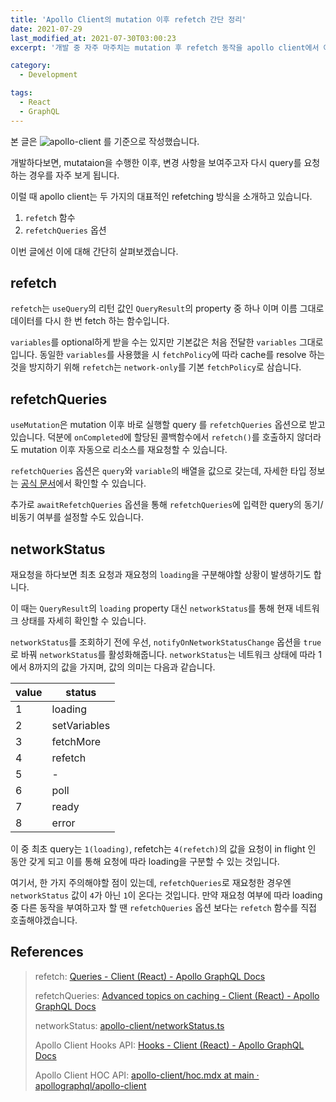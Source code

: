 ```yaml
---
title: 'Apollo Client의 mutation 이후 refetch 간단 정리'
date: 2021-07-29
last_modified_at: 2021-07-30T03:00:23
excerpt: '개발 중 자주 마주치는 mutation 후 refetch 동작을 apollo client에서 어떤 식으로 제공하고 있는지 간단하게 알아보겠습니다.'

category:
  - Development

tags:
  - React
  - GraphQL
---
```


본 글은 ![apollo-client](http://img.shields.io/static/v1?label=@apollo/client&message=3.3.11&logo=apollographql&style=flat&color=311C87) 를 기준으로 작성했습니다.

개발하다보면, mutataion을 수행한 이후, 변경 사항을 보여주고자 다시 query를 요청하는 경우를 자주 보게 됩니다.

이럴 때 apollo client는 두 가지의 대표적인 refetching 방식을 소개하고 있습니다.

1. `refetch` 함수
1. `refetchQueries` 옵션

이번 글에선 이에 대해 간단히 살펴보겠습니다.



## refetch
`refetch`는 `useQuery`의 리턴 값인 `QueryResult`의 property 중 하나 이며 이름 그대로 데이터를 다시 한 번 fetch 하는 함수입니다.

`variables`를 optional하게 받을 수는 있지만 기본값은 처음 전달한 `variables` 그대로 입니다.
동일한 `variables`를 사용했을 시 `fetchPolicy`에 따라 cache를 resolve 하는 것을 방지하기 위해 `refetch`는 `network-only`를 기본 `fetchPolicy`로 삼습니다.



## refetchQueries
`useMutation`은 mutation 이후 바로 실행할 query 를 `refetchQueries` 옵션으로 받고 있습니다.
덕분에 `onCompleted`에 할당된 콜백함수에서 `refetch()`를 호출하지 않더라도 mutation 이후 자동으로 리소스를 재요청할 수 있습니다.

`refetchQueries` 옵션은 `query`와 `variable`의 배열을 값으로 갖는데, 자세한 타입 정보는 [공식 문서](https://www.apollographql.com/docs/react/api/react/hooks/#params-2)에서 확인할 수 있습니다.

추가로 `awaitRefetchQueries` 옵션을 통해 `refetchQueries`에 입력한 query의 동기/비동기 여부를 설정할 수도 있습니다.



## networkStatus
재요청을 하다보면 최초 요청과 재요청의 `loading`을 구분해야할 상황이 발생하기도 합니다.

이 때는 `QueryResult`의 `loading` property 대신 `networkStatus`를 통해 현재 네트워크 상태를 자세히 확인할 수 있습니다.

`networkStatus`를 조회하기 전에 우선, `notifyOnNetworkStatusChange` 옵션을 `true`로 바꿔 `networkStatus`를 활성화해줍니다.
`networkStatus`는 네트워크 상태에 따라 1에서 8까지의 값을 가지며, 값의 의미는 다음과 같습니다.

| value | status |
|-------|-------|
| 1 | loading |
| 2 | setVariables |
| 3 | fetchMore |
| 4 | refetch |
| 5 | - |
| 6 | poll |
| 7 | ready |
| 8 | error |


이 중 최초 query는 `1(loading)`, refetch는 `4(refetch)`의 값을 요청이 in flight 인 동안 갖게 되고 이를 통해 요청에 따라 loading을 구분할 수 있는 것입니다.

여기서, 한 가지 주의해야할 점이 있는데, `refetchQueries`로 재요청한 경우엔 `networkStatus` 값이 `4`가 아닌 `1`이 온다는 것입니다.
만약 재요청 여부에 따라 loading 중 다른 동작을 부여하고자 할 땐 `refetchQueries` 옵션 보다는 `refetch` 함수를 직접 호출해야겠습니다.

## References
> refetch: [Queries - Client (React) - Apollo GraphQL Docs](https://www.apollographql.com/docs/react/data/queries/#refetching)
> 
> refetchQueries: [Advanced topics on caching - Client (React) - Apollo GraphQL Docs](https://www.apollographql.com/docs/react/caching/advanced-topics/#rerunning-queries-after-a-mutation)
>
> networkStatus: [apollo-client/networkStatus.ts](https://github.com/apollographql/apollo-client/blob/d96f4578f89b933c281bb775a39503f6cdb59ee8/src/core/networkStatus.ts#L4)
>
> Apollo Client Hooks API: [Hooks - Client (React) - Apollo GraphQL Docs](https://www.apollographql.com/docs/react/api/react/hooks/#result)
>
> Apollo Client HOC API: [apollo-client/hoc.mdx at main · apollographql/apollo-client](https://github.com/apollographql/apollo-client/blob/main/docs/source/api/react/hoc.mdx#datanetworkstatus)